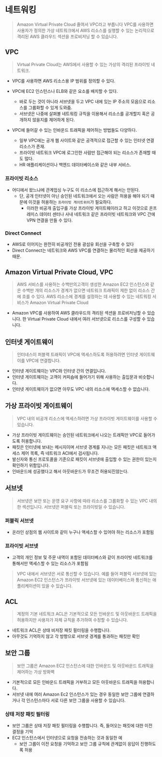 # 네트워킹

> Amazon Virtual Private Cloud 줄여서 VPC라고 부릅니다 VPC를 사용하면 사용자가 정의한 가상 네트워크에서 AWS 리소스를 실행할 수 있는
> 논리적으로 격리된 AWS 클라우드 섹션을 프로비저닝 할 수 있습니다.

## VPC
> Virtual Private Cloud는 AWS에서 사용할 수 있는 가상의 격리된 프라이빗 네트워크.

- VPC를 사용하면 AWS 리소스용 IP 범위를 정의할 수 있다.
- VPC에 EC2 인스턴스나 ELB와 같은 요소를 배치할 수 있다.
  + 바로 두는 것이 아니라 서브넷을 두고 VPC 내에 있는 IP 주소의 모음으로 리소스를 그룹화할 수 있게 도와줌.
  + 서브넷은 나중에 살펴볼 네트워킹 규칙을 이용해서 리소스를 공개할지 혹은 공개하지 않을지를 제어하게 된다.

- VPC에 들어갈 수 있는 인바운드 트래픽을 제어하는 방법들도 다양하다.
  + 일부 VPC에는 공개 웹 사이트와 같은 공객적으로 접근할 수 있는 인터넷 연결 리소스가 존재.
  + 프라이빗 네트워크 VPC에 로그인한 사람만 접근해야 되는 리소스가 존재할 때도 많다.
  + HR 애플리케이션이나 백엔드 데이터베이스와 같은 내부 서비스.

### 프라이빗 리소스
- 어디에서 왔느냐에 관계업싱 누구도 이 리소스에 접근하게 해서는 안된다.
  + 단, 공개 인터넷이 아닌 승인된 네트워크에서 오는 사람은 허용을 해야 되기 때문에 이것을 허용하는 `프라이빗 게이트위이`가 필요하다.
    * 이러한 비공개 출입구를 가상 프라이빗 게이트웨이라고 하고 이것으로 온프레미스 데이터 센터나 사내 네트워크 같은 프라이빗 네트워크와 VPC 간에 VPN 연결을 만들 수 있다.

### Direct Connect
- AWS로 이어지는 완전히 비공개인 전용 광섬유 회선을 구축할 수 있다
- Direct Connect는 네트워크와 AWS VPC를 연결하는 물리적인 회선을 제공하기 때문.

## Amazon Virtual Private Cloud, VPC
> AWS 서비스를 사용하는 수백만의고객이 생성한 Amazon EC2 인스턴스와 같은 수백만 개의 리소스가 경계가 없으면 
> 네트워크 트래픽이 제한 없이 리소스 간에 흐를 수 있다.
> AWS 리소스에 경계를 설정하는 데 사용할 수 있는 네트워킹 서비스가 Amazon Virtual Private Cloud

- Amazon VPC를 사용하여 AWS 클라우드의 격리된 섹션을 프로비저닝할 수 있습니다. 한 Virtual Private Cloud 내에서 여러 서브넷으로 리소스를 구성할 수 있습니다.

## 인터넷 게이트웨이
> 인터네스이 퍼블랙 트래픽이 VPC에 액세스하도록 허용하려면 인터넷 게이트웨이를 VPC에 연결합니다.
- 인터넷 게이트웨이는 VPC와 인터넷 간의 연결입니다.
- 인터넷 게이트웨이는 고객이 커피숍에 들어가기 위해 사용하는 출입문과 비슷합니다.
- 인터넷 게이트웨이가 없으면 아무도 VPC 내의 리소스에 액세스할 수 없습니다.

## 가상 프라이빗 게이트웨이
> VPC 내의 비공개 리소스에 액세스하려면 가상 프라이빗 게이트웨이를 사용할 수 있습니다.
- 가상 프라이빗 게이트웨이는 승인된 네트워크에서 나오는 트래픽만 VPC로 들어가도록 허용합니다.
- 패킷은 인터넷에 보내는 메시지이며 서브넷 경계를 지나는 모든 패킷은 네트워크 액세스 제어 목록, 즉 네트워크 ACl에서 검사됩니다.
- 발신자와 통신 프로토콜을 기준으로 패킷이 서브넷에 출입할 수 있는 권한이 있는지 확인하기 위함입니다.
- 인바운드에 성공했다고 해서 아웃바운드가 무조건 허용되진않는다.

## 서브넷
> 서브넷은 보안 또는 운영 요구 사항에 따라 리소스를 그룹화할 수 있는 VPC 내의 한 섹션입니다.
> 서브넷은 퍼블릭 또는 프라이빗일 수 있습니다.

### 퍼블릭 서브넷
- 온라인 상점의 웹 사이트와 같이 누구나 액세스할 수 있어야 하는 리소스가 포함됨

### 프라이빗 서브넷
- 고객의 개인 정보 및 주문 내역이 포함된 데이터베스와 같이 프라이빗 네트워크를 통해서만 액세스할 수 있는 리소스가 포함됨

> VPC 내에서 서브넷은 서로 통신할 수 있습니다. 예를 들어 퍼블릭 서브넷에 있는 Amazon EC2 인스턴스가 프라이빗 서브넷에 있는 데이터베이스와 통신하는 애플리케이션이 있을 수 있습니다.

## ACL
> 계정의 기본 네트워크 ACL은 기본적으로 모든 인바운드 및 아웃바운드 트래픽을 허용하지만 사용자가 자체 규칙을 추가하여 수정할 수 있습니다.
- 네트워크 ACL은 상태 비저장 패킷 필터링을 수행합니다.
- 아무것도 기억하지 않고 각 방향으로 서브넷 경계를 통과하는 패킷만 확인

## 보안 그룹
> 보안 그룹은 Amazon EC2 인스턴스에 대한 인바운드 및 아웃바운드 트래픽을 제어하는 가상 방화벽
- 기본적으로 모든 인바운드 트래픽을 거부하고 모든 아웃바운드 트래픽을 허용합니다.
- 서브넷 내에 여러 Amazon Ec2 인스턴스가 있는 경우 동일한 보안 그룹에 연결하거나 각 인스턴스마다 서로 다른 보안 그룹을 사용할 수 있습니다.

### 상태 저장 패킷 필터링
- 보안 그룹은 상태 저장 패킷 필터링을 수행합니다. 즉, 들어오는 패킷에 대한 이전 결정을 기억
- EC2 인스턴스에서 인터넷으로 요청을 전송하는 것과 동일한 예
  + 보안 그룹이 이전 요청을 기억하고 보안 그룹 규칙에 관계없이 응답이 진행하도록 허용